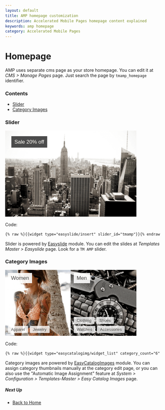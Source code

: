 ```yaml
---
layout: default
title: AMP homepage customization
description: Accelerated Mobile Pages homepage content explained
keywords: amp homepage
category: Accelerated Mobile Pages
---
```


# Homepage

AMP uses separate cms page as your store homepage. You can edit it
at _CMS > Manage Pages_ page. Just search the page by `tmamp_homepage`
identifier.

### Contents

 -  [Slider](#slider)
 -  [Category Images](#category-images)

### Slider

![Homepage Slider](/images/m1/amp/customization/homepage/slider.png)

Code:

```html
{% raw %}{{widget type="easyslide/insert" slider_id="tmamp"}}{% endraw %}
```

Slider is powered by [Easyslide](/m1/extensions/easyslider/) module. You can
edit the slides at _Templates Master > Easyslide_ page. Look for a `TM AMP`
slider.

### Category Images

![Homepage Category Images](/images/m1/amp/customization/homepage/category-images.png)

Code:

```html
{% raw %}{{widget type="easycatalogimg/widget_list" category_count="6" subcategory_count="4" column_count="4" show_image="1" image_width="200" image_height="200" template="tm/easycatalogimg/list.phtml"}}{% endraw %}
```

Category images are powered by [EasyCatalogImages](/m1/extensions/easycatalogimages/)
module. You can assign category thumbnails manually at the category edit page,
or you can also use the "Automatic Image Assignment" feature at
_System > Configuration > Templates-Master > Easy Catalog Images_ page.

##### Next Up

 -  [Back to Home](/m1/extensions/amp/)
